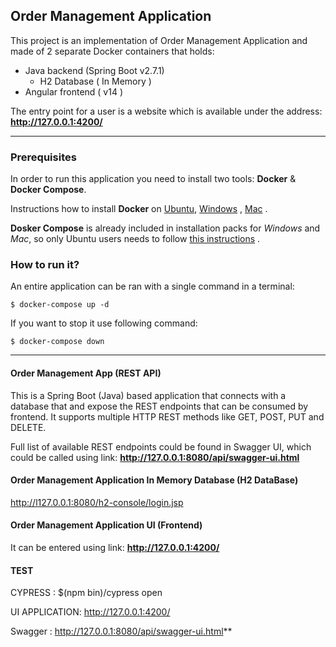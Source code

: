 ## Order Management  Application

 This project is an implementation of Order Management Application  and made of 2 separate Docker containers that holds:

- Java backend (Spring Boot v2.7.1)
    - H2 Database ( In Memory )
- Angular frontend ( v14 ) 

The entry point for a user is a website which is available under the
address: **http://127.0.0.1:4200/**


---

### Prerequisites

In order to run this application you need to install two tools: **Docker** & **Docker Compose**.

Instructions how to install **Docker** on [Ubuntu](https://docs.docker.com/install/linux/docker-ce/ubuntu/), [Windows](https://docs.docker.com/docker-for-windows/install/) , [Mac](https://docs.docker.com/docker-for-mac/install/) .

**Dosker Compose** is already included in installation packs for *Windows* and *Mac*, so only Ubuntu users needs to follow [this instructions](https://docs.docker.com/compose/install/) .


### How to run it?

An entire application can be ran with a single command in a terminal:

```
$ docker-compose up -d
```

If you want to stop it use following command:

```
$ docker-compose down
```


---

#### Order Management  App (REST API)

This is a Spring Boot (Java) based application that connects with a
database that and expose the REST endpoints that can be consumed by
frontend. It supports multiple HTTP REST methods like GET, POST, PUT and
DELETE.

Full list of available REST endpoints could be found in Swagger UI,
which could be called using link: **http://127.0.0.1:8080/api/swagger-ui.html**


#### Order Management Application In Memory Database (H2 DataBase)

http://l127.0.0.1:8080/h2-console/login.jsp

#### Order Management Application UI (Frontend)

It can be entered using link: **http://127.0.0.1:4200/**


#### TEST 

CYPRESS : $(npm bin)/cypress open 

UI APPLICATION: http://127.0.0.1:4200/

Swagger : http://127.0.0.1:8080/api/swagger-ui.html**



